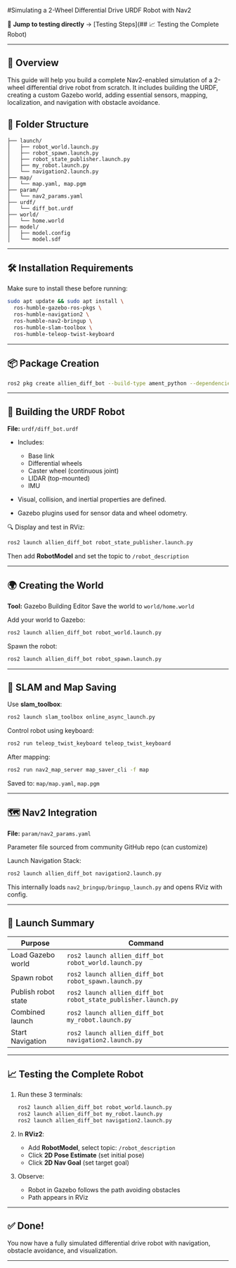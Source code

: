 #Simulating a 2-Wheel Differential Drive URDF Robot with Nav2

🔗 **Jump to testing directly** → [Testing Steps](## 📈 Testing the Complete Robot)

---

## 🚀 Overview

This guide will help you build a complete Nav2-enabled simulation of a 2-wheel differential drive robot from scratch. It includes building the URDF, creating a custom Gazebo world, adding essential sensors, mapping, localization, and navigation with obstacle avoidance.

## 🧱 Folder Structure

```
├── launch/
│   ├── robot_world.launch.py
│   ├── robot_spawn.launch.py
│   ├── robot_state_publisher.launch.py
│   ├── my_robot.launch.py
│   └── navigation2.launch.py
├── map/
│   └── map.yaml, map.pgm
├── param/
│   └── nav2_params.yaml
├── urdf/
│   └── diff_bot.urdf
├── world/
│   └── home.world
├── model/
│   ├── model.config
│   └── model.sdf
```

---

## 🛠️ Installation Requirements

Make sure to install these before running:

```bash
sudo apt update && sudo apt install \
  ros-humble-gazebo-ros-pkgs \
  ros-humble-navigation2 \
  ros-humble-nav2-bringup \
  ros-humble-slam-toolbox \
  ros-humble-teleop-twist-keyboard
```

---

## 📦 Package Creation

```bash
ros2 pkg create allien_diff_bot --build-type ament_python --dependencies rclpy sensor_msgs geometry_msgs nav2_bringup gazebo_ros
```

---

## 🤖 Building the URDF Robot

**File:** `urdf/diff_bot.urdf`

* Includes:

  * Base link
  * Differential wheels
  * Caster wheel (continuous joint)
  * LIDAR (top-mounted)
  * IMU
* Visual, collision, and inertial properties are defined.
* Gazebo plugins used for sensor data and wheel odometry.

🔍 Display and test in RViz:

```bash
ros2 launch allien_diff_bot robot_state_publisher.launch.py
```

Then add **RobotModel** and set the topic to `/robot_description`

---

## 🌍 Creating the World

**Tool:** Gazebo Building Editor
Save the world to `world/home.world`

Add your world to Gazebo:

```bash
ros2 launch allien_diff_bot robot_world.launch.py
```

Spawn the robot:

```bash
ros2 launch allien_diff_bot robot_spawn.launch.py
```

---

## 🧭 SLAM and Map Saving

Use **slam\_toolbox**:

```bash
ros2 launch slam_toolbox online_async_launch.py
```

Control robot using keyboard:

```bash
ros2 run teleop_twist_keyboard teleop_twist_keyboard
```

After mapping:

```bash
ros2 run nav2_map_server map_saver_cli -f map
```

Saved to: `map/map.yaml`, `map.pgm`

---

## 🗺️ Nav2 Integration

**File:** `param/nav2_params.yaml`

Parameter file sourced from community GitHub repo (can customize)

Launch Navigation Stack:

```bash
ros2 launch allien_diff_bot navigation2.launch.py
```

This internally loads `nav2_bringup/bringup_launch.py` and opens RViz with config.

---

## 🔁 Launch Summary

| Purpose             | Command                                                       |
| ------------------- | ------------------------------------------------------------- |
| Load Gazebo world   | `ros2 launch allien_diff_bot robot_world.launch.py`           |
| Spawn robot         | `ros2 launch allien_diff_bot robot_spawn.launch.py`           |
| Publish robot state | `ros2 launch allien_diff_bot robot_state_publisher.launch.py` |
| Combined launch     | `ros2 launch allien_diff_bot my_robot.launch.py`              |
| Start Navigation    | `ros2 launch allien_diff_bot navigation2.launch.py`           |

---

## 📈 Testing the Complete Robot

1. Run these 3 terminals:

   ```bash
   ros2 launch allien_diff_bot robot_world.launch.py
   ros2 launch allien_diff_bot my_robot.launch.py
   ros2 launch allien_diff_bot navigation2.launch.py
   ```

2. In **RViz2**:

   * Add **RobotModel**, select topic: `/robot_description`
   * Click **2D Pose Estimate** (set initial pose)
   * Click **2D Nav Goal** (set target goal)

3. Observe:

   * Robot in Gazebo follows the path avoiding obstacles
   * Path appears in RViz

---

## ✅ Done!

You now have a fully simulated differential drive robot with navigation, obstacle avoidance, and visualization.

---
